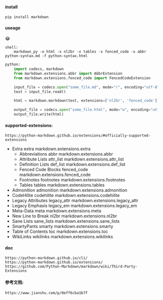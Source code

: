 <!--
author: hack0072008
head: http://www.etcunion.com/static/logo1_128x128.jpg
date: 2019-04-17
title: python-markdown
tags: python,markdown
images: http://www.etcunion.com/static/logo1_128x128.jpg
category: python markdown
status: publish
summary: python-markdown使用
-->


#### install
    pip install markdown

#### useage
:joy:
```shell
shell:
    markdown_py -o html -x nl2br -x tables -x fenced_code -x abbr python-syntax.md -f python-syntax.html
```
```python
python:
    import codecs, markdown
    from markdown.extensions.abbr import AbbrExtension
    from markdown.extensions.fenced_code import FencedCodeExtension
    
    input_file = codecs.open("some_file.md", mode="r", encoding="utf-8")
    text = input_file.read()
    
    html = markdown.markdown(text, extensions=['nl2br', 'fenced_code'])
    
    output_file = codecs.open("some_file.html", mode="w", encoding="utf-8")
    output_file.write(html)
```

#### supported-extensions:
    https://python-markdown.github.io/extensions/#officially-supported-extensions

- Extra	                extra       markdown.extensions.extra
  - Abbreviations	    abbr	    markdown.extensions.abbr
  - Attribute Lists	    attr_list	markdown.extensions.attr_list
  - Definition Lists    def_list	markdown.extensions.def_list
  - Fenced Code Blocks	fenced_code	markdown.extensions.fenced_code
  - Footnotes	        footnotes	markdown.extensions.footnotes
  - Tables	            tables	    markdown.extensions.tables
- Admonition	        admonition	markdown.extensions.admonition
- CodeHilite	        codehilite	markdown.extensions.codehilite
- Legacy                Attributes	legacy_attr	markdown.extensions.legacy_attr
- Legacy Emphasis	    legacy_em	markdown.extensions.legacy_em
- Meta-Data	            meta	    markdown.extensions.meta
- New Line to Break	    nl2br	    markdown.extensions.nl2br
- Sane Lists	        sane_lists	markdown.extensions.sane_lists
- SmartyPants	        smarty	    markdown.extensions.smarty
- Table of Contents	    toc	        markdown.extensions.toc
- WikiLinks	            wikilinks	markdown.extensions.wikilinks

#### doc
    https://python-markdown.github.io/cli/
    https://python-markdown.github.io/extensions/
    https://github.com/Python-Markdown/markdown/wiki/Third-Party-Extensions

#### 参考文档:
    https://www.jianshu.com/p/0eff6cba1b7f
    
    


~~~~完~~~~

